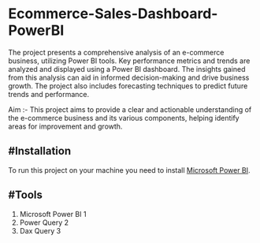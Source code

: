 # Ecommerce-Sales-Dashboard-PowerBI
The project presents a comprehensive analysis of an e-commerce business, utilizing Power BI tools. Key performance metrics and trends are analyzed and displayed using a Power BI dashboard. The insights gained from this analysis can aid in informed decision-making and drive business growth. The project also includes forecasting techniques to predict future trends and performance.

Aim :- This project aims to provide a clear and actionable understanding of the e-commerce business and its various components, helping identify areas for improvement and growth.

#Installation
-----
To run this project on your machine you need to install  [Microsoft Power BI]([www.google.com](https://powerbi.microsoft.com/en-us/downloads/)https://powerbi.microsoft.com/en-us/downloads/).

#Tools
-----
1. Microsoft Power BI 1
2. Power Query 2
3. Dax Query 3

